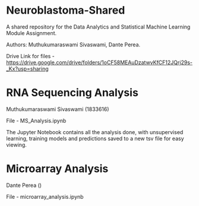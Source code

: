 # Neuroblastoma-Shared
A shared repository for the Data Analytics and Statistical Machine Learning Module Assignment.

Authors: Muthukumaraswami Sivaswami, Dante Perea.

Drive Link for files - https://drive.google.com/drive/folders/1oCF58MEAuDzatwvKfCF12JQrj29s-_Kx?usp=sharing

# RNA Sequencing Analysis 
  Muthukumaraswami Sivaswami (1833616)

File - MS_Analysis.ipynb

The Jupyter Notebook contains all the analysis done, with unsupervised learning, training models and predictions saved to a new tsv file for easy viewing.

# Microarray Analysis 
  Dante Perea ()

File - microarray_analysis.ipynb

